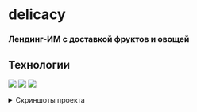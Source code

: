 # delicacy
### Лендинг-ИМ с доставкой фруктов и овощей


## Технологии
<img src="https://img.shields.io/badge/HTML5-003366?style=for-the-badge&logo=HTML5&logoColor=FFFFFF"> <img src="https://img.shields.io/badge/CSS3-003366?style=for-the-badge&logo=css3&logoColor=FFFFFF"> <img src="https://img.shields.io/badge/JavaScript-003366?style=for-the-badge&logo=javascript&logoColor=FFFFFF"> 

<details>
  <summary> Скриншоты проекта   </summary>
  
![image](https://user-images.githubusercontent.com/17219495/235623967-2eb43621-19d0-44b0-91ab-b276d2c857b0.png)
![image](https://user-images.githubusercontent.com/17219495/235624097-441980b6-8adc-4c75-a1b1-040ffdf6316c.png)
![image](https://user-images.githubusercontent.com/17219495/235624193-c82caa95-d0a6-4d2f-92b3-244fb7f8e6e9.png)
![image](https://user-images.githubusercontent.com/17219495/235624359-6d9a27b9-40c1-4e85-a26d-0fb903e202af.png)

</details>
